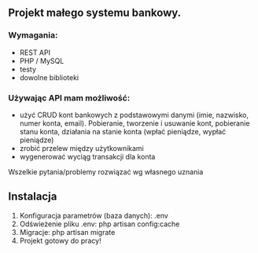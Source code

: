 ## Projekt małego systemu bankowy.

### Wymagania:
- REST API
- PHP / MySQL
- testy
- dowolne biblioteki

### Używając API mam możliwość:
- użyć CRUD kont bankowych z podstawowymi danymi (imie, nazwisko, numer konta, email). Pobieranie, tworzenie i usuwanie kont, pobieranie stanu konta, działania na stanie konta (wpłać pieniądze, wypłać pieniądze)
- zrobić przelew między użytkownikami
- wygenerować wyciąg transakcji dla konta

Wszelkie pytania/problemy rozwiązać wg własnego uznania

## Instalacja

1. Konfiguracja parametrów (baza danych): .env
2. Odświeżenie pliku .env: php artisan config:cache
3. Migracje: php artisan migrate
4. Projekt gotowy do pracy!

